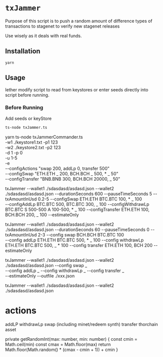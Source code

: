 # `txJammer`

Purpose of this script is to push a random amount of difference types of transactions to stagenet to verify new stagenet releases

Use wisely as it deals with real funds.

## Installation

```
yarn
```

## Usage

Iether modify script to read from keystores or enter seeds directly into script before running.

### Before Running

Add seeds or keyStore

```bash
ts-node txJammer.ts
```

yarn ts-node txJammerCommander.ts \
 -w1 ./keystore1.txt -p1 123 \
 -w2 ./keystore2.txt -p2 123 \
 -d 1 -p 0 \
 -u 1-5 \
 -e \
 --configActions "swap 200, addLp 0, transfer 500" \
 --configSwap "ETH.ETH _ 200, BCH.BCH _ 500, \* _ 50" \
--configTransfer "BNB.BNB 300, BCH.BCH 20000, _ 50"

txJammer --wallet1 ./sdasdasd/asdasd.json --wallet2 ./sdasdasd/asdasd.json
--durationSeconds 600
--pauseTimeSeconds 5
--txAmountInUsd 0.2-5
--configSwap ETH.ETH BTC.BTC 100, \* _ 100  
--configAddLp BTC.BTC 500, BTC.BTC 300, _ 100
--configWithdrawLp BTC.BTC S 500-500 A 100-500, \* _ 100
--configTransfer ETH.ETH 100, BCH.BCH 200, _ 100
--estimateOnly

txJammer --wallet1 ./sdasdasd/asdasd.json --wallet2 ./sdasdasd/asdasd.json
--durationSeconds 60
--pauseTimeSeconds 0
--txAmountInUsd 2-3
--config swap BCH.BCH BTC.BTC 100  
--config addLp ETH.ETH BTC.BTC 500, \* _ 100
--config withdrawLp ETH.ETH BTC.BTC 500, _ \* 100
--config transfer ETH.ETH 100, BCH 200
--estimateOnly

txJammer --wallet1 ./sdasdasd/asdasd.json --wallet2 ./sdasdasd/asdasd.json
--config swap _  
--config addLp _
--config withdrawLp _
--config transfer _  
--estimateOnly
--outfile ./xxx.json

txJammer --wallet1 ./sdasdasd/asdasd.json --wallet2 ./sdasdasd/asdasd.json

# actions

addLP
withdrawLp
swap (including minet/redeem synth)
transfer thorchain asset

private getRandomInt(max: number, min: number) {
const cmin = Math.ceil(min)
const cmax = Math.floor(max)
return Math.floor(Math.random() \* (cmax - cmin + 1)) + cmin
}

